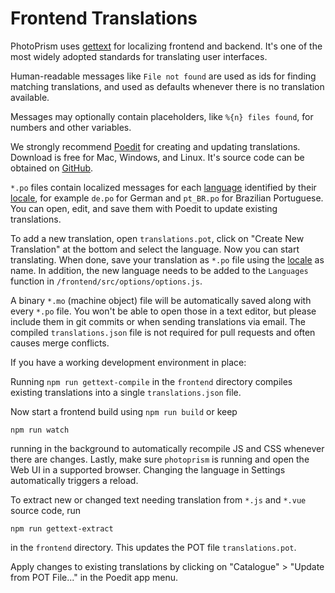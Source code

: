 # Frontend Translations

PhotoPrism uses [gettext](https://en.wikipedia.org/wiki/Gettext) for localizing frontend and backend.
It's one of the most widely adopted standards for translating user interfaces.
 
Human-readable messages like `File not found` are used as ids for finding matching translations, 
and used as defaults whenever there is no translation available.

Messages may optionally contain placeholders, like `%{n} files found`, for numbers and 
other variables.

We strongly recommend [Poedit](https://poedit.net/download) for creating and updating translations.
Download is free for Mac, Windows, and Linux.
It's source code can be obtained on [GitHub](https://github.com/vslavik/poedit).

`*.po` files contain localized messages for each 
[language](https://www.gnu.org/software/gettext/manual/html_node/Usual-Language-Codes.html) identified 
by their [locale](https://www.gnu.org/software/gettext/manual/html_node/Locale-Names.html),
for example `de.po` for German and `pt_BR.po` for Brazilian Portuguese.
You can open, edit, and save them with Poedit to update existing translations. 

To add a new translation, open `translations.pot`, click on "Create New Translation" at the bottom and select
the language. Now you can start translating. 
When done, save your translation as `*.po` file using the [locale](https://www.gnu.org/software/gettext/manual/html_node/Locale-Names.html) as name.
In addition, the new language needs to be added to the `Languages` function in `/frontend/src/options/options.js`.

A binary `*.mo` (machine object) file will be automatically saved along with every `*.po` file. 
You won't be able to open those in a text editor, but please include them in git commits or when sending
translations via email. The compiled `translations.json` file is not required for pull requests 
and often causes merge conflicts.

If you have a working development environment in place:

Running `npm run gettext-compile` in the `frontend` directory compiles existing translations into 
a single `translations.json` file.

Now start a frontend build using `npm run build` or keep 

```
npm run watch
```

running in the background to automatically recompile JS and CSS whenever there
are changes. Lastly, make sure `photoprism` is running and open the Web UI in a supported browser. Changing 
the language in Settings automatically triggers a reload.

To extract new or changed text needing translation from `*.js` and `*.vue` source code, run 

```
npm run gettext-extract
```

in the `frontend` directory. This updates the POT file `translations.pot`.

Apply changes to existing translations by clicking on "Catalogue" > "Update from POT File..." 
in the Poedit app menu.

